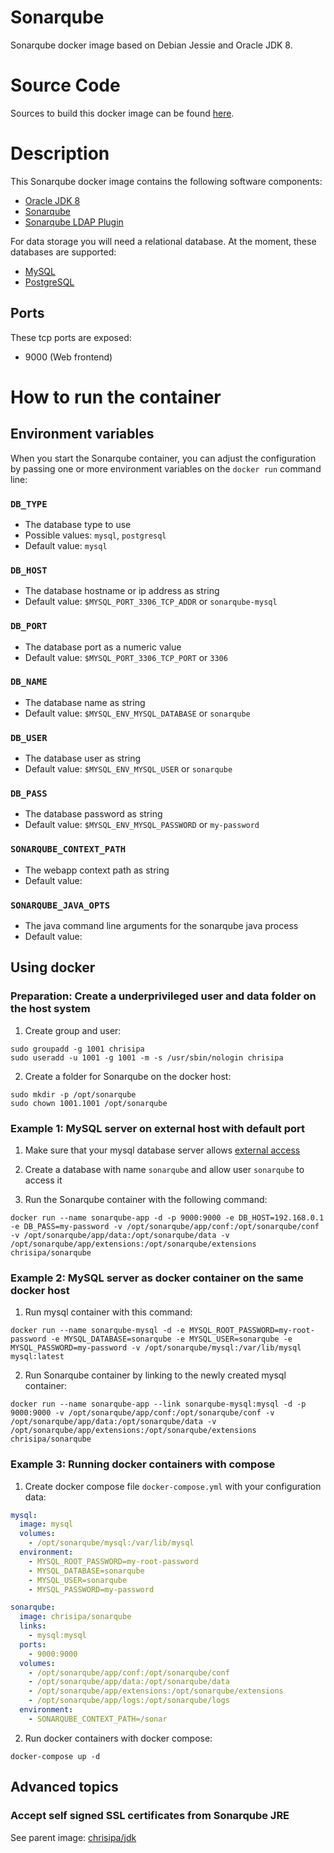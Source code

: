 Sonarqube
=============

Sonarqube docker image based on Debian Jessie and Oracle JDK 8.

# Source Code
Sources to build this docker image can be found [here](https://github.com/chrisipa/docker-library/tree/master/debian-pom/java-pom/sonarqube).

# Description
This Sonarqube docker image contains the following software components:

 - [Oracle JDK 8](http://www.oracle.com/technetwork/java/javase/downloads/jdk8-downloads-2133151.html)
 - [Sonarqube](http://www.sonarqube.org/)
 - [Sonarqube LDAP Plugin](https://docs.sonarqube.org/display/PLUG/LDAP+Plugin)

For data storage you will need a relational database. At the moment, these databases are supported:

 - [MySQL](http://www.mysql.com/)
 - [PostgreSQL](http://www.postgresql.org/)

## Ports
These tcp ports are exposed:

 - 9000 (Web frontend)

# How to run the container

## Environment variables

When you start the Sonarqube container, you can adjust the configuration by passing one or more environment variables on the `docker run` command line:

### `DB_TYPE`

 - The database type to use
 - Possible values: `mysql`, `postgresql`
 - Default value: `mysql`

### `DB_HOST`

 - The database hostname or ip address as string
 - Default value: `$MYSQL_PORT_3306_TCP_ADDR` or `sonarqube-mysql`

### `DB_PORT`

 - The database port as a numeric value
 - Default value: `$MYSQL_PORT_3306_TCP_PORT` or `3306`

### `DB_NAME`

 - The database name as string
 - Default value: `$MYSQL_ENV_MYSQL_DATABASE` or `sonarqube`

### `DB_USER`

 - The database user as string
 - Default value: `$MYSQL_ENV_MYSQL_USER` or `sonarqube`

### `DB_PASS`

 - The database password as string
 - Default value: `$MYSQL_ENV_MYSQL_PASSWORD` or `my-password`

### `SONARQUBE_CONTEXT_PATH`

 - The webapp context path as string
 - Default value: 
 
### `SONARQUBE_JAVA_OPTS`

 - The java command line arguments for the sonarqube java process
 - Default value: 

## Using docker

### Preparation: Create a underprivileged user and data folder on the host system

1. Create group and user:
  ```
  sudo groupadd -g 1001 chrisipa
  sudo useradd -u 1001 -g 1001 -m -s /usr/sbin/nologin chrisipa
  ``` 
  
2. Create a folder for Sonarqube on the docker host:
  ```
  sudo mkdir -p /opt/sonarqube
  sudo chown 1001.1001 /opt/sonarqube
  ```  

### Example 1: MySQL server on external host with default port

1. Make sure that your mysql database server allows [external access](http://www.cyberciti.biz/tips/how-do-i-enable-remote-access-to-mysql-database-server.html)

2. Create a database with name `sonarqube` and allow user `sonarqube` to access it

3. Run the Sonarqube container with the following command:
  ```
  docker run --name sonarqube-app -d -p 9000:9000 -e DB_HOST=192.168.0.1 -e DB_PASS=my-password -v /opt/sonarqube/app/conf:/opt/sonarqube/conf -v /opt/sonarqube/app/data:/opt/sonarqube/data -v /opt/sonarqube/app/extensions:/opt/sonarqube/extensions chrisipa/sonarqube
  ```

### Example 2: MySQL server as docker container on the same docker host

1. Run mysql container with this command:
  ```
  docker run --name sonarqube-mysql -d -e MYSQL_ROOT_PASSWORD=my-root-password -e MYSQL_DATABASE=sonarqube -e MYSQL_USER=sonarqube -e MYSQL_PASSWORD=my-password -v /opt/sonarqube/mysql:/var/lib/mysql mysql:latest
  ```

2. Run Sonarqube container by linking to the newly created mysql container:
  ```
  docker run --name sonarqube-app --link sonarqube-mysql:mysql -d -p 9000:9000 -v /opt/sonarqube/app/conf:/opt/sonarqube/conf -v /opt/sonarqube/app/data:/opt/sonarqube/data -v /opt/sonarqube/app/extensions:/opt/sonarqube/extensions chrisipa/sonarqube
  ```

### Example 3: Running docker containers with compose

1. Create docker compose file `docker-compose.yml` with your configuration data:
  ```yml
  mysql:
    image: mysql
    volumes:
      - /opt/sonarqube/mysql:/var/lib/mysql
    environment:
      - MYSQL_ROOT_PASSWORD=my-root-password
      - MYSQL_DATABASE=sonarqube
      - MYSQL_USER=sonarqube
      - MYSQL_PASSWORD=my-password

  sonarqube:
    image: chrisipa/sonarqube
    links:
      - mysql:mysql
    ports:
      - 9000:9000
    volumes:
      - /opt/sonarqube/app/conf:/opt/sonarqube/conf
      - /opt/sonarqube/app/data:/opt/sonarqube/data
      - /opt/sonarqube/app/extensions:/opt/sonarqube/extensions
      - /opt/sonarqube/app/logs:/opt/sonarqube/logs
    environment:
      - SONARQUBE_CONTEXT_PATH=/sonar
  ```

2. Run docker containers with docker compose:
  ```
  docker-compose up -d
  ```
  
## Advanced topics

### Accept self signed SSL certificates from Sonarqube JRE

See parent image: [chrisipa/jdk](https://github.com/chrisipa/docker-library/tree/master/debian-pom/java-pom/jdk#accept-self-signed-ssl-certificates-from-jre)
